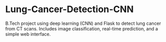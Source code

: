 # Lung-Cancer-Detection-CNN
B.Tech project using deep learning (CNN) and Flask to detect lung cancer from CT scans. Includes image classification, real-time prediction, and a simple web interface.
